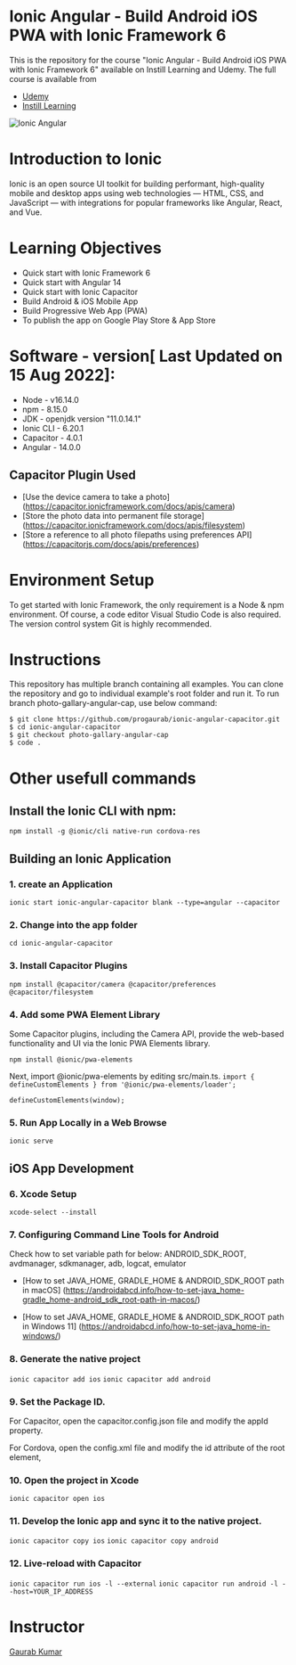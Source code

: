 # Ionic Angular - Build Android iOS PWA with Ionic Framework 6
This is the repository for the course "Ionic Angular - Build Android iOS PWA with Ionic Framework 6" available on Instill Learning and Udemy. The full course is available from 
* [Udemy]()
* [Instill Learning](https://www.instilllearning.com)

![Ionic Angular](https://img-c.udemycdn.com/course/750x422/4823198_ec54_2.jpg)
# Introduction to Ionic
Ionic is an open source UI toolkit for building performant, high-quality mobile and desktop apps using web technologies — HTML, CSS, and JavaScript — with integrations for popular frameworks like Angular, React, and Vue.

# Learning Objectives
* Quick start with Ionic Framework 6
* Quick start with Angular 14
* Quick start with Ionic Capacitor
* Build Android & iOS Mobile App
* Build Progressive Web App (PWA)
* To publish the app on Google Play Store & App Store

# Software - version[ Last Updated on 15 Aug 2022]:
* Node - v16.14.0
* npm - 8.15.0 
* JDK - openjdk version "11.0.14.1"
* Ionic CLI - 6.20.1
* Capacitor -  4.0.1
* Angular - 14.0.0

## Capacitor Plugin Used
* [Use the device camera to take a photo] (https://capacitor.ionicframework.com/docs/apis/camera)
* [Store the photo data into permanent file storage] (https://capacitor.ionicframework.com/docs/apis/filesystem)
* [Store a reference to all photo filepaths using preferences API] (https://capacitorjs.com/docs/apis/preferences)

# Environment Setup
To get started with Ionic Framework, the only requirement is a Node & npm environment.
Of course, a code editor Visual Studio Code is also required.
The version control system Git is highly recommended.

# Instructions
This repository has multiple branch containing all examples. You can clone the repository and go to individual example's root folder and run it. 
To run branch photo-gallary-angular-cap, use below command:
```
$ git clone https://github.com/progaurab/ionic-angular-capacitor.git
$ cd ionic-angular-capacitor
$ git checkout photo-gallary-angular-cap
$ code .
```
# Other usefull commands
## Install the Ionic CLI with npm:
``` npm install -g @ionic/cli native-run cordova-res ```

## Building an Ionic Application

### 1. create an Application
``` ionic start ionic-angular-capacitor blank --type=angular --capacitor ```

 ### 2. Change into the app folder 
 ``` cd ionic-angular-capacitor ```

 ### 3. Install Capacitor Plugins
 ``` npm install @capacitor/camera @capacitor/preferences @capacitor/filesystem ``` 

### 4. Add some PWA Element Library
Some Capacitor plugins, including the Camera API, provide the web-based functionality and UI via the Ionic PWA Elements library.

``` npm install @ionic/pwa-elements ```

Next, import @ionic/pwa-elements by editing src/main.ts.
``` import { defineCustomElements } from '@ionic/pwa-elements/loader'; ```

``` defineCustomElements(window); ```

### 5. Run App Locally in a Web Browse 
``` ionic serve ```

## iOS App Development
### 6. Xcode Setup
``` xcode-select --install ```

### 7. Configuring Command Line Tools for Android
Check how to set variable path for below:
ANDROID_SDK_ROOT, avdmanager, sdkmanager, adb, logcat, emulator

* [How to set JAVA_HOME, GRADLE_HOME & ANDROID_SDK_ROOT path in macOS] (https://androidabcd.info/how-to-set-java_home-gradle_home-android_sdk_root-path-in-macos/)

* [How to set JAVA_HOME, GRADLE_HOME & ANDROID_SDK_ROOT path in Windows 11] (https://androidabcd.info/how-to-set-java_home-in-windows/)

### 8. Generate the native project 
``` ionic capacitor add ios ```
``` ionic capacitor add android ```

### 9. Set the Package ID.
For Capacitor, open the capacitor.config.json file and modify the appId property.

For Cordova, open the config.xml file and modify the id attribute of the root element, <widget>

### 10. Open the project in Xcode
``` ionic capacitor open ios ```

### 11. Develop the Ionic app and sync it to the native project.
``` ionic capacitor copy ios ```
``` ionic capacitor copy android ```

### 12. Live-reload with Capacitor
``` ionic capacitor run ios -l --external ```
``` ionic capacitor run android -l --host=YOUR_IP_ADDRESS ```

# Instructor
[Gaurab Kumar](https://www.linkedin.com/in/progaurab)